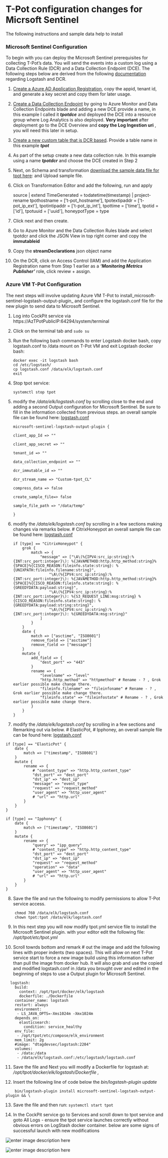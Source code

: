 # T-Pot configuration changes for Micrsoft Sentinel

The following instructions and sample data help to install 

### Microsoft Sentinel Configuration

To begin with you can deploy the Microsoft Sentinel prerequisites for collecting T-Pot’s data. You will send the events into a custom log using a Data Collection Rule (DCR) and a Data Collection Endpoint (DCE). The following steps below are derived from the following [documentation](https://learn.microsoft.com/en-us/azure/sentinel/connect-logstash-data-connection-rules#create-the-required-dcr-resources) regarding Logstash and DCR.

1.  [Create a Azure AD Application Registration](https://learn.microsoft.com/en-us/azure/azure-monitor/logs/tutorial-logs-ingestion-portal#create-azure-ad-application), copy the appid, tenant id, and generate a key secret and copy them for later usage.
    
2.  [Create a Data Collection Endpoint](https://learn.microsoft.com/en-us/azure/azure-monitor/logs/tutorial-logs-ingestion-portal#create-data-collection-endpoint) by going to Azure Monitor and Data Collection Endpoints blade and adding a new DCE provide a name, in this example I called it ***tpotdce*** and deployed the DCE into a resource group where Log Analytics is also deployed. **Very important** after deployment go to the DCE Overview and **copy the Log Ingestion uri** , you will need this later in setup.
    
3.  [Create a new custom table that is DCR based](https://learn.microsoft.com/en-us/azure/azure-monitor/logs/tutorial-logs-ingestion-portal#create-new-table-in-log-analytics-workspace). Provide a table name in this example ***tpot***
    
4.  As part of the setup create a new data collection rule. In this example using a name ***tpotdcr*** and choose the DCE created in Step 2
    
5.  Next, on Schema and transformation [download the sample data file for tpot here](https://github.com/swiftsolves-msft/Azure-TPot/blob/main/sample/tpot_all/tpotsentinel-datasample.json): and Upload sample file.
    
6.  Click on Transformation Editor and add the following, run and apply
    
    source
    | extend TimeGenerated = todatetime(timestamp)
    | project-rename
        tpothostname = ['t-pot_hostname'],
        tpotextipaddr = ['t-pot_ip_ext'],
        tpotintipaddr = ['t-pot_ip_int'],
        tpottime = ['time'],
        tpotid = ['id'],
        tpotuuid = ['uuid'],
        honeypotType = type
    
7.  Click next and then create.
    
8.  Go to Azure Monitor and the Data Collection Rules blade and select tpotdcr and click the JSON View in top right corner and copy the **immutableid**
    
9.  Copy the **streamDeclarations** json object name
    
10.  On the DCR, click on Access Control (IAM) and add the Application Registration name from Step 1 earlier as a **_‘Monitoring Metrics Publisher’_** role, click review + assign.
    

### Azure VM T-Pot Configuration

The next steps will involve updating Azure VM T-Pot to install_microsoft-sentinel-logstash-output-plugin_ and configure the logstash.conf file for the new plugin to send data to Microsoft Sentinel.

1.  Log into CockPit service via https://AzTPotPublicIP:64294/system/terminal
    
2.  Click on the terminal tab and `sudo su`
    
3.  Run the following bash commands to enter Logstash docker bash, copy logstash.conf to /data mount on T-Pot VM and exit Logstash docker bash:
    
    ```
    docker exec -it logstash bash  
    cd /etc/logstash/  
    cp logstash.conf /data/elk/logstash.conf  
    exit
    ```
    
4.  Stop tpot service:
    
    `systemctl stop tpot`
    
5.  modify the _/data/elk/logstash.conf_ by scrolling close to the end and adding a second Output configuration for Microsoft Sentinel. Be sure to fill in the information collected from previous steps. an overall sample file can be found here: [logstash.conf](https://github.com/swiftsolves-msft/Azure-TPot/blob/main/sample/tpot_all/logstash.conf)
    
    `microsoft-sentinel-logstash-output-plugin {`
    
    `client_app_Id => ""`
    
    `client_app_secret => ""`
    
    `tenant_id => ""`
    
    `data_collection_endpoint => ""`
    
    `dcr_immutable_id => ""`
    
    `dcr_stream_name => "Custom-tpot_CL"`
    
    `compress_data => false`
    
    `create_sample_file=> false`
    
    `sample_file_path => "/data/temp"`
    
    `}`
    
6. modify the _/data/elk/logstash.conf_ by scrolling in a few sections making changes via remarks below. # CitrixHoneypot an overall sample file can be found here: [logstash.conf](https://github.com/swiftsolves-msft/Azure-TPot/blob/main/sample/tpot_all/logstash.conf)

    ```# CitrixHoneypot
    if [type] == "CitrixHoneypot" {
    	grok {
    		match => {
    			"message" => ["\A\(%{IPV4:src_ip:string}:%{INT:src_port:integer}\): %{JAVAMETHOD:http.http_method:string}%{SPACE}%{CISCO_REASON:fileinfo.state:string}: %{UNIXPATH:fileinfo.filename:string}",
    				"\A\(%{IPV4:src_ip:string}:%{INT:src_port:integer}\): %{JAVAMETHOD:http.http_method:string}%{SPACE}%{CISCO_REASON:fileinfo.state:string}: %{GREEDYDATA:payload:string}",
    				"\A\(%{IPV4:src_ip:string}:%{INT:src_port:integer}\): %{S3_REQUEST_LINE:msg:string} %{CISCO_REASON:fileinfo.state:string}: %{GREEDYDATA:payload:string:string}",
    				"\A\(%{IPV4:src_ip:string}:%{INT:src_port:integer}\): %{GREEDYDATA:msg:string}"
    			]
    		}
    	}
    	date {
    		match => ["asctime", "ISO8601"]
    		remove_field => ["asctime"]
    		remove_field => ["message"]
    	}
    	mutate {
    		add_field => {
    			"dest_port" => "443"
    		}
    		rename => {
    			"levelname" => "level"
    			"http.http_method" => "httpmethod" # Rename - ? , Grok earlier possible make change there.
    			"fileinfo.filename" => "fileinfoname" # Rename - ? , Grok earlier possible make change there.
    			"fileinfo.state" => "fileinfostate" # Rename - ? , Grok earlier possible make change there.
    		}
    	}
    }
    ```

7. modify the _/data/elk/logstash.conf_ by scrolling in a few sections and Remarking out via below. # ElasticPot, # Ipphoney, an overall sample file can be found here: [logstash.conf](https://github.com/swiftsolves-msft/Azure-TPot/blob/main/sample/tpot_all/logstash.conf)

```# ElasticPot
if [type] == "ElasticPot" {
	date {
		match => ["timestamp", "ISO8601"]
	}
	mutate {
		rename => {
			# "content_type" => "http.http_content_type"
			"dst_port" => "dest_port"
			"dst_ip" => "dest_ip"
			"message" => "event_type"
			"request" => "request_method"
			"user_agent" => "http_user_agent"
			# "url" => "http.url"
		}
	}
}
```

```# Ipphoney
if [type] == "Ipphoney" {
	date {
		match => ["timestamp", "ISO8601"]
	}
	mutate {
		rename => {
			"query" => "ipp_query"
			# "content_type" => "http.http_content_type"
			"dst_port" => "dest_port"
			"dst_ip" => "dest_ip"
			"request" => "request_method"
			"operation" => "data"
			"user_agent" => "http_user_agent"
			# "url" => "http.url"
		}
	}
}
```

8. Save the file and run the following to modify permissions to allow T-Pot service access.

```
    chmod 760 /data/elk/logstash.conf  
    chown tpot:tpot /data/elk/logstash.conf
```

9. In this next step you will now modify tpot.yml service file to install the Microsoft Sentinel plugin. with your editor edit the following file: _/opt/tpot/etc/tpot.yml_

10.  Scroll towrds bottom and remark # out the image and add the following lines with proper indents (two spaces). This will allow on next T-Pot service start to force a new image build using this information rather than pull the image from docker hub. It will also grab and use the copied and modified logstash.conf in /data you brought over and edited in the beginning of steps to use a Output plugin for Microsoft Sentinel.
    
```## Logstash service
  logstash:
    build:
      context: /opt/tpot/docker/elk/logstash
      dockerfile: ./Dockerfile
    container_name: logstash
    restart: always
    environment:
     - LS_JAVA_OPTS=-Xms1024m -Xmx1024m
    depends_on:
      elasticsearch:
        condition: service_healthy
    env_file:
     - /opt/tpot/etc/compose/elk_environment
    mem_limit: 2g
    #image: "dtagdevsec/logstash:2204"
    volumes:
     - /data:/data
     - /data/elk/logstash.conf:/etc/logstash/logstash.conf
```

11.  Save the file and Next you will modify a Dockerfile for logstash at: _/opt/tpot/docker/elk/logstash/Dockerfile ,_

12.  Insert the following line of code below the _bin/logstash-plugin update_

```
    bin/logstash-plugin install microsoft-sentinel-logstash-output-plugin && \
```

13.  Save the file and then run: `systemctl start tpot`
    
14.  In the CockPit service go to Services and scroll down to tpot service and goto All Logs - ensure the tpot service launches correctly without obvious errors on LogStash docker container. below are some signs of successful launch with new modifications

![enter image description here](https://raw.githubusercontent.com/swiftsolves-msft/Azure-TPot/main/images/tpotload1.png)

![enter image description here](https://raw.githubusercontent.com/swiftsolves-msft/Azure-TPot/main/images/tpotload2.png)
